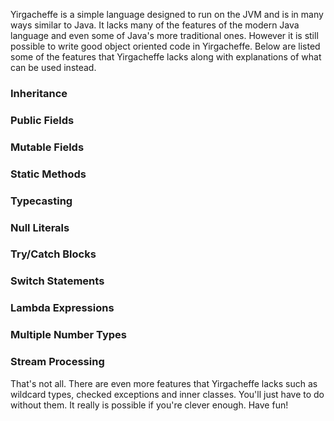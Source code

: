 Yirgacheffe is a simple language designed to run on the JVM and is in many ways similar to Java.
It lacks many of the features of the modern Java language and even some of Java's more traditional ones.
However it is still possible to write good object oriented code in Yirgacheffe.
Below are listed some of the features that Yirgacheffe lacks along with explanations of what can be used instead.

### Inheritance

### Public Fields

### Mutable Fields

### Static Methods

### Typecasting

### Null Literals

### Try/Catch Blocks

### Switch Statements

### Lambda Expressions

### Multiple Number Types

### Stream Processing

That's not all.
There are even more features that Yirgacheffe lacks such as wildcard types, checked exceptions and inner classes.
You'll just have to do without them.
It really is possible if you're clever enough.
Have fun!

